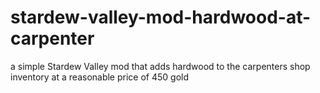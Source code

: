 # stardew-valley-mod-hardwood-at-carpenter

a simple Stardew Valley mod that adds hardwood to the carpenters shop inventory at a reasonable price of 450 gold
